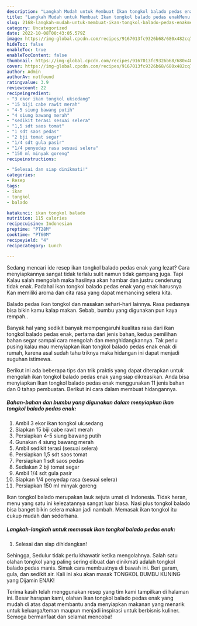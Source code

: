 ```yaml
---
description: "Langkah Mudah untuk Membuat Ikan tongkol balado pedas enakMenu Sahur"
title: "Langkah Mudah untuk Membuat Ikan tongkol balado pedas enakMenu Sahur"
slug: 2168-langkah-mudah-untuk-membuat-ikan-tongkol-balado-pedas-enakmenu-sahur
category: Uncategorized
date: 2022-10-08T00:43:05.579Z
image: https://img-global.cpcdn.com/recipes/9167013fc9326b68/680x482cq70/ikan-tongkol-balado-pedas-enak-foto-resep-utama.jpg
hideToc: false
enableToc: true
enableTocContent: false
thumbnail: https://img-global.cpcdn.com/recipes/9167013fc9326b68/680x482cq70/ikan-tongkol-balado-pedas-enak-foto-resep-utama.jpg
cover: https://img-global.cpcdn.com/recipes/9167013fc9326b68/680x482cq70/ikan-tongkol-balado-pedas-enak-foto-resep-utama.jpg
author: Admin
authorAv: notfound
ratingvalue: 3.9
reviewcount: 22
recipeingredient:
- "3 ekor ikan tongkol uksedang"
- "15 biji cabe rawit merah"
- "4-5 siung bawang putih"
- "4 siung bawang merah"
- "sedikit terasi sesuai selera"
- "1,5 sdt saos tomat"
- "1 sdt saos pedas"
- "2 bji tomat segar"
- "1/4 sdt gula pasir"
- "1/4 penyedap rasa sesuai selera"
- "150 ml minyak goreng"
recipeinstructions:

- "Selesai dan siap dinikmati!"
categories:
- Resep
tags:
- ikan
- tongkol
- balado

katakunci: ikan tongkol balado 
nutrition: 115 calories
recipecuisine: Indonesian
preptime: "PT28M"
cooktime: "PT60M"
recipeyield: "4"
recipecategory: Lunch

---
```



Sedang mencari ide resep ikan tongkol balado pedas enak yang lezat? Cara menyiapkannya sangat tidak terlalu sulit namun tidak gampang juga. Tapi Kalau salah mengolah maka hasilnya akan hambar dan justru cenderung tidak enak. Padahal ikan tongkol balado pedas enak yang enak harusnya Kan memiliki aroma dan cita rasa yang dapat memancing selera kita.


Balado pedas ikan tongkol dan masakan sehari-hari lainnya. Rasa pedasnya bisa bikin kamu kalap makan. Sebab, bumbu yang digunakan pun kaya rempah..

Banyak hal yang sedikit banyak mempengaruhi kualitas rasa dari ikan tongkol balado pedas enak, pertama dari jenis bahan, kedua pemilihan bahan segar sampai cara mengolah dan menghidangkannya. Tak perlu pusing kalau mau menyiapkan ikan tongkol balado pedas enak enak di rumah, karena asal sudah tahu triknya maka hidangan ini dapat menjadi suguhan istimewa.


Berikut ini ada beberapa tips dan trik praktis yang dapat diterapkan untuk mengolah ikan tongkol balado pedas enak yang siap dikreasikan. Anda bisa menyiapkan Ikan tongkol balado pedas enak menggunakan 11 jenis bahan dan 0 tahap pembuatan. Berikut ini cara dalam membuat hidangannya.

<!--inarticleads1-->

##### Bahan-bahan dan bumbu yang digunakan dalam menyiapkan Ikan tongkol balado pedas enak:

1. Ambil 3 ekor ikan tongkol uk.sedang
1. Siapkan 15 biji cabe rawit merah
1. Persiapkan 4-5 siung bawang putih
1. Gunakan 4 siung bawang merah
1. Ambil sedikit terasi (sesuai selera)
1. Persiapkan 1,5 sdt saos tomat
1. Persiapkan 1 sdt saos pedas
1. Sediakan 2 bji tomat segar
1. Ambil 1/4 sdt gula pasir
1. Siapkan 1/4 penyedap rasa (sesuai selera)
1. Persiapkan 150 ml minyak goreng


Ikan tongkol balado merupakan lauk sejuta umat di Indonesia. Tidak heran, menu yang satu ini kelezatannya sangat luar biasa. Nasi plus tongkol balado bisa banget bikin selera makan jadi nambah. Memasak ikan tongkol itu cukup mudah dan sederhana. 

<!--inarticleads2-->

##### Langkah-langkah untuk memasak Ikan tongkol balado pedas enak:


1. Selesai dan siap dihidangkan!

Sehingga, Sedulur tidak perlu khawatir ketika mengolahnya. Salah satu olahan tongkol yang paling sering dibuat dan dinikmati adalah tongkol balado pedas manis. Simak cara membuatnya di bawah ini. Beri garam, gula, dan sedikit air. Kali ini aku akan masak TONGKOL BUMBU KUNING yang Dijamin ENAK! 

Terima kasih telah menggunakan resep yang tim kami tampilkan di halaman ini. Besar harapan kami, olahan Ikan tongkol balado pedas enak yang mudah di atas dapat membantu anda menyiapkan makanan yang menarik untuk keluarga/teman maupun menjadi inspirasi untuk berbisnis kuliner. Semoga bermanfaat dan selamat mencoba!
